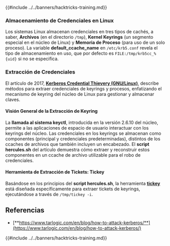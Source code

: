 {{#include ../../banners/hacktricks-training.md}}

### Almacenamiento de Credenciales en Linux

Los sistemas Linux almacenan credenciales en tres tipos de cachés, a saber, **Archivos** (en el directorio `/tmp`), **Kernel Keyrings** (un segmento especial en el núcleo de Linux) y **Memoria de Proceso** (para uso de un solo proceso). La variable **default_ccache_name** en `/etc/krb5.conf` revela el tipo de almacenamiento en uso, que por defecto es `FILE:/tmp/krb5cc_%{uid}` si no se especifica.

### Extracción de Credenciales

El artículo de 2017, [**Kerberos Credential Thievery (GNU/Linux)**](https://www.delaat.net/rp/2016-2017/p97/report.pdf), describe métodos para extraer credenciales de keyrings y procesos, enfatizando el mecanismo de keyring del núcleo de Linux para gestionar y almacenar claves.

#### Visión General de la Extracción de Keyring

La **llamada al sistema keyctl**, introducida en la versión 2.6.10 del núcleo, permite a las aplicaciones de espacio de usuario interactuar con los keyrings del núcleo. Las credenciales en los keyrings se almacenan como componentes (principal y credenciales predeterminadas), distintos de los ccaches de archivos que también incluyen un encabezado. El **script hercules.sh** del artículo demuestra cómo extraer y reconstruir estos componentes en un ccache de archivo utilizable para el robo de credenciales.

#### Herramienta de Extracción de Tickets: Tickey

Basándose en los principios del **script hercules.sh**, la herramienta [**tickey**](https://github.com/TarlogicSecurity/tickey) está diseñada específicamente para extraer tickets de keyrings, ejecutándose a través de `/tmp/tickey -i`.

## Referencias

- [**https://www.tarlogic.com/en/blog/how-to-attack-kerberos/**](https://www.tarlogic.com/en/blog/how-to-attack-kerberos/)

{{#include ../../banners/hacktricks-training.md}}
